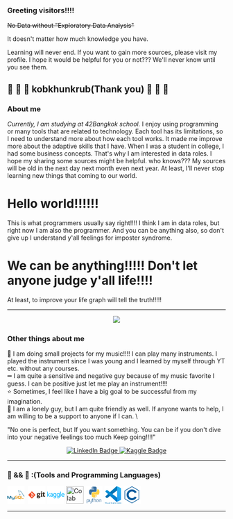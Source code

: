 ### Greeting visitors!!!! 
~~No Data without "Exploratory Data Analysis"~~

It doesn't matter how much knowledge you have.

Learning will never end. If you want to gain more sources, please visit my profile. I hope it would be helpful for you or not??? We'll never know until you see them.

:pray: :pray: :pray: kobkhunkrub(Thank you) :pray: :pray: :pray:
---------
### About me
*Currently, I am studying at 42Bangkok school.* I enjoy using programming or many tools that are related to technology. Each tool has its limitations, so I need to understand more about how each tool works.
It made me improve more about the adaptive skills that I have. When I was a student in college, I had some business concepts. That's why I am interested in data roles.
I hope my sharing some sources might be helpful. who knows??? My sources will be old in the next day next month even next year. At least, I'll never stop learning new things that coming to our world.
# Hello world!!!!!!
This is what programmers usually say right!!!!
I think I am in data roles, but right now I am also the programmer.
And you can be anything also, so don't give up I understand y'all feelings for imposter syndrome.
# We can be anything!!!!! Don't let anyone judge y'all life!!!!
At least, to improve your life graph will tell the truth!!!!!

---------


<div id="header" align="center">
  <img src="https://images.squarespace-cdn.com/content/v1/5ac77df1ee17594df38c0d17/1533660277004-3PVCMSZUUXEW5TYW3NGJ/data.gif?format=300w" width="200"/>
</div>

### Other things about me
:guitar: I am doing small projects for my music!!!! I can play many instruments. I played the instrument since I was young and I learned by myself through YT etc. without any courses. \
:heavy_minus_sign: I am quite a sensitive and negative guy because of my music favorite I guess. I can be positive just let me play an instrument!!!! \
:star: Sometimes, I feel like I have a big goal to be successful from my imagination. \
:man: I am a lonely guy, but I am quite friendly as well. If anyone wants to help, I am willing to be a support to anyone if I can. \

"No one is perfect, but If you want something. You can be if you don't dive into your negative feelings too much Keep going!!!!"

<div id="badges" align="center">
  <a href="https://www.linkedin.com/in/gongtup-yeepacha/" target="_blank">
    <img src="https://img.shields.io/badge/LinkedIn-blue?style=for-the-badge&logo=linkedin&logoColor=white" alt="LinkedIn Badge"/>
  </a>
  
  <a href="https://www.kaggle.com/gongtuphellyeah" target="_blank">
    <img src="https://img.shields.io/badge/Kaggle-blue?logo=Kaggle&labelColor=white" alt="Kaggle Badge" width="100"/>
  </a>
</div>

---

### :toolbox: && :speech_balloon: :(Tools and Programming Languages)

<div>
  <img src="https://github.com/devicons/devicon/blob/master/icons/mysql/mysql-original-wordmark.svg" title="MySQL"  alt="MySQL" width="40" height="40"/>&nbsp;
  <img src="https://github.com/devicons/devicon/blob/master/icons/git/git-original-wordmark.svg" title="Git" **alt="Git" width="40" height="40"/>
  <img src="https://raw.githubusercontent.com/devicons/devicon/6910f0503efdd315c8f9b858234310c06e04d9c0/icons/kaggle/kaggle-original-wordmark.svg" title="Kaggle" **alt="Kaggle" width="40" height="40"/>
  <img src="https://colab.research.google.com/img/colab_favicon_256px.png" title="Colab" **alt="Colab" width="40" height="40"/>
  <img src="https://raw.githubusercontent.com/devicons/devicon/6910f0503efdd315c8f9b858234310c06e04d9c0/icons/python/python-original-wordmark.svg" title="Python" **alt="Python" width="40" height="40"/>
  <img src="https://raw.githubusercontent.com/devicons/devicon/6910f0503efdd315c8f9b858234310c06e04d9c0/icons/vscode/vscode-original-wordmark.svg" title="VS" **alt="VS" width="40" height="40"/>
  <img src="https://raw.githubusercontent.com/devicons/devicon/6910f0503efdd315c8f9b858234310c06e04d9c0/icons/c/c-line.svg" title="C" **alt="C" width="40" height="40"/>
</div>

---



